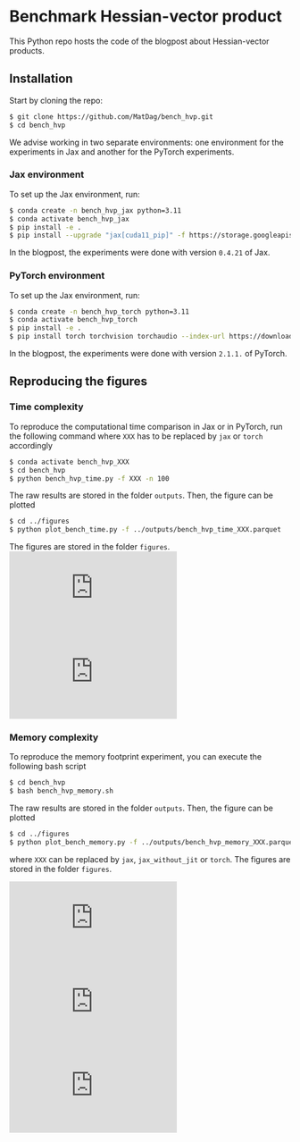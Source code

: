 # Benchmark Hessian-vector product

This Python repo hosts the code of the blogpost about Hessian-vector products.

## Installation

Start by cloning the repo:
```bash
$ git clone https://github.com/MatDag/bench_hvp.git
$ cd bench_hvp
```
We advise working in two separate environments: one environment for the experiments in Jax and another for the PyTorch experiments.

### Jax environment
To set up the Jax environment, run:
```bash
$ conda create -n bench_hvp_jax python=3.11
$ conda activate bench_hvp_jax
$ pip install -e .
$ pip install --upgrade "jax[cuda11_pip]" -f https://storage.googleapis.com/jax-releases/jax_cuda_releases.html
```
In the blogpost, the experiments were done with version `0.4.21` of Jax.

### PyTorch environment
To set up the Jax environment, run:
```bash
$ conda create -n bench_hvp_torch python=3.11
$ conda activate bench_hvp_torch
$ pip install -e .
$ pip install torch torchvision torchaudio --index-url https://download.pytorch.org/whl/cu118
```
In the blogpost, the experiments were done with version `2.1.1.` of PyTorch.


## Reproducing the figures 

### Time complexity

To reproduce the computational time comparison in Jax or in PyTorch, run the following command where `XXX` has to be replaced by `jax` or `torch` accordingly

```bash
$ conda activate bench_hvp_XXX
$ cd bench_hvp
$ python bench_hvp_time.py -f XXX -n 100
```

The raw results are stored in the folder `outputs`. Then, the figure can be plotted 
```bash
$ cd ../figures
$ python plot_bench_time.py -f ../outputs/bench_hvp_time_XXX.parquet
```

The figures are stored in the folder `figures`.
![alt text](https://github.com/MatDag/bench_hvp/blob/main/figures/bench_hvp_time_jax.pdf)
![alt text](https://github.com/MatDag/bench_hvp/blob/main/figures/bench_hvp_time_torch.pdf)

### Memory complexity

To reproduce the memory footprint experiment, you can execute the following bash script

```bash
$ cd bench_hvp
$ bash bench_hvp_memory.sh
```

The raw results are stored in the folder `outputs`. Then, the figure can be plotted 
```bash
$ cd ../figures
$ python plot_bench_memory.py -f ../outputs/bench_hvp_memory_XXX.parquet
```
where `XXX` can be replaced by `jax`, `jax_without_jit` or `torch`.
The figures are stored in the folder `figures`.

![alt text](https://github.com/MatDag/bench_hvp/blob/main/figures/bench_hvp_memory_jax.pdf)
![alt text](https://github.com/MatDag/bench_hvp/blob/main/figures/bench_hvp_memory_jax_without_memory.pdf)
![alt text](https://github.com/MatDag/bench_hvp/blob/main/figures/bench_hvp_memory_torch.pdf)
